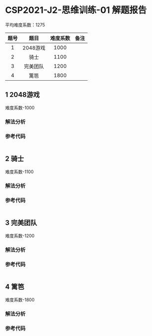 

# CSP2021-J2-思维训练-01 解题报告

平均难度系数：$1275$

| 题号 |    题目    | 难度系数 |     备注     |
| :--: | :--------: | :------: | :----------: |
| 1    |  2048游戏  | 1000 |                    |
| 2    |   骑士   | 1100 |        |
| 3    |   完美团队   | 1200 |  |
| 4 | 篱笆 | 1800 |  |




<div STYLE="page-break-after: always;"></div> 

## 1 2048游戏
难度系数-$1000$
### 解法分析 




### 参考代码

```cpp

```



<div STYLE="page-break-after: always;"></div> 

## 2 骑士
难度系数-$1100$
### 解法分析 



### 参考代码

```cpp

```




<div STYLE="page-break-after: always;"></div> 

## 3 完美团队

难度系数-$1200$

### 解法分析 



### 参考代码

```cpp

```




<div STYLE="page-break-after: always;"></div> 

## 4 篱笆

难度系数-$1800$

### 解法分析 



### 参考代码

```cpp

```

